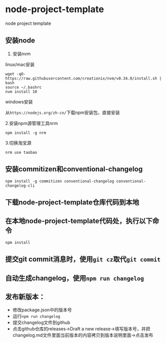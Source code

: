 # node-project-template
node project template

## 安装node
1. 安装nvm

linux/mac安装
```
wget -qO- https://raw.githubusercontent.com/creationix/nvm/v0.34.0/install.sh | bash
source ~/.bashrc
nvm install 10
```
windows安装

从```https://nodejs.org/zh-cn/```下载npm安装包，直接安装


2.安装npm源管理工具nrm
```
npm install -g nrm
```

3.切换淘宝源
```
nrm use taobao
```

## 安装commitizen和conventional-changelog 
```
npm install -g commitizen conventional-changelog conventional-changelog-cli

```

## 下载node-project-template仓库代码到本地
## 在本地node-project-template代码处，执行以下命令
```
npm install
```
## 提交git commit消息时，使用```git cz```取代```git commit```
## 自动生成changelog，使用```npm run changelog```
## 发布新版本：
* 修改package.json中的版本号
* 运行`npm run changelog`
* 提交changelog文件到github
* 点击github仓库的releases->Draft a new release->填写版本号，并把changelog.md文件里面当前版本的内容拷贝到版本说明里面->点击发布
